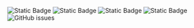 ![Static Badge](https://img.shields.io/badge/blacklists-60-000000) ![Static Badge](https://img.shields.io/badge/blacklisted-3141622-cc0000) ![Static Badge](https://img.shields.io/badge/whitelisted-2243-00CC00) ![Static Badge](https://img.shields.io/badge/streaming_blacklist-28107-000000) ![GitHub issues](https://img.shields.io/github/issues/fabriziosalmi/blacklists)

